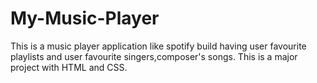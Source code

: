 # My-Music-Player
This is a music player application like spotify build having user favourite playlists and user favourite singers,composer's songs. This is a major project with HTML and CSS.
